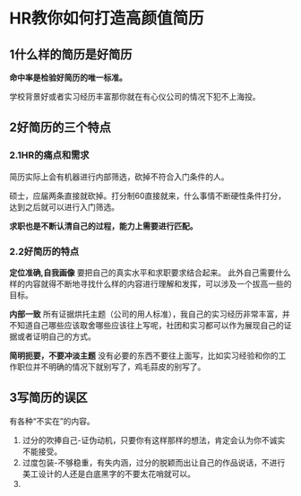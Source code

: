 # HR教你如何打造高颜值简历

## 1什么样的简历是好简历

**命中率是检验好简历的唯一标准。**

学校背景好或者实习经历丰富那你就在有心仪公司的情况下犯不上海投。



## 2好简历的三个特点


### 2.1HR的痛点和需求

简历实际上会有机器进行内部筛选，砍掉不符合入门条件的人。

硕士，应届两条直接就砍掉。打分制60直接就来，什么事情不断硬性条件打分，达到之后就可以进行入门筛选。

**求职也是不断认清自己的过程，能力上需要进行匹配。**



### 2.2好简历的特点

**定位准确,自我画像**
要把自己的真实水平和求职要求结合起来。
此外自己需要什么样的内容就得不断地寻找什么样的内容进行理解和发挥，可以涉及一个拔高一些的目标。

**内部一致**
所有证据烘托主题（公司的用人标准），我自己的实习经历非常丰富，并不知道自己哪些应该取舍哪些应该往上写呢，社团和实习都可以作为展现自己的证据或者证明自己的方式。


**简明扼要，不要冲淡主题**
没有必要的东西不要往上面写，比如实习经验和你的工作职位并不明确的情况下就别写了，鸡毛蒜皮的别写了。


## 3写简历的误区

有各种“不实在”的内容。

1. 过分的吹捧自己-证伪动机，只要你有这样那样的想法，肯定会认为你不诚实不能接受。
2. 过度包装-不够稳重，有失内涵，过分的脱颖而出让自己的作品说话，不进行美工设计的人还是白底黑字的不要太花哨就可以。
3. 
































































































































